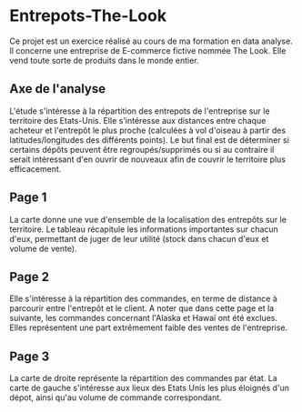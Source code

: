 # Entrepots-The-Look

Ce projet est un exercice réalisé au cours de ma formation en data analyse. Il concerne une entreprise de E-commerce fictive nommée The Look. Elle vend toute sorte de produits dans le monde entier.

## Axe de l'analyse
L'étude s'intéresse à la répartition des entrepots de l'entreprise sur le territoire des Etats-Unis. Elle s'intéresse aux distances entre chaque acheteur et l'entrepôt le plus proche (calculées à vol d'oiseau à partir des latitudes/longitudes des différents points). Le but final est de déterminer si certains dépôts peuvent être regroupés/supprimés ou si au contraire il serait intéressant d'en ouvrir de nouveaux afin de couvrir le territoire plus efficacement.

## Page 1
La carte donne une vue d'ensemble de la localisation des entrepôts sur le territoire. Le tableau récapitule les informations importantes sur chacun d'eux, permettant de juger de leur utilité (stock dans chacun d'eux et volume de vente).

## Page 2
Elle s'intéresse à la répartition des commandes, en terme de distance à parcourir entre l'entrepôt et le client. A noter que dans cette page et la suivante, les commandes concernant l'Alaska et Hawaï ont été exclues. Elles représentent une part extrêmement faible des ventes de l'entreprise.

## Page 3
La carte de droite représente la répartition des commandes par état. La carte de gauche s'intéresse aux lieux des Etats Unis les plus éloignés d'un dépot, ainsi qu'au volume de commande correspondant.
